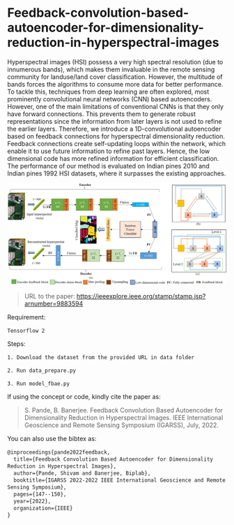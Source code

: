 # Feedback-convolution-based-autoencoder-for-dimensionality-reduction-in-hyperspectral-images

Hyperspectral images (HSI) possess a very high spectral resolution (due to innumerous bands), which makes them invaluable in the remote sensing community for landuse/land cover classification. However, the multitude of bands forces the algorithms to consume more data for better performance. To tackle this, techniques from deep learning are often explored, most prominently convolutional neural networks (CNN) based autoencoders. However, one of the main limitations of conventional CNNs is that they only have forward connections. This prevents them to generate robust representations since the information from later layers is not used to refine the earlier layers. Therefore, we introduce a 1D-convolutional autoencoder based on feedback connections for hyperspectral dimensionality reduction. Feedback connections create self-updating loops within the network, which enable it to use future information to refine past layers. Hence, the low dimensional code has more refined information for efficient classification. The performance of our method is evaluated on Indian pines 2010 and Indian pines 1992 HSI datasets, where it surpasses the existing approaches.

![Autoencoder](images/fbae.png)

>URL to the paper: https://ieeexplore.ieee.org/stamp/stamp.jsp?arnumber=9883594

Requirement:

```
Tensorflow 2
```
Steps:

```
1. Download the dataset from the provided URL in data folder
```
```
2. Run data_prepare.py
```
```
3. Run model_fbae.py
```

If using the concept or code, kindly cite the paper as: 
>S. Pande, B. Banerjee. Feedback Convolution Based Autoencoder for Dimensionality Reduction in Hyperspectral Images. IEEE International Geoscience and Remote Sensing Symposium (IGARSS), July, 2022.

You can also use the bibtex as:
```
@inproceedings{pande2022feedback,
  title={Feedback Convolution Based Autoencoder for Dimensionality Reduction in Hyperspectral Images},
  author={Pande, Shivam and Banerjee, Biplab},
  booktitle={IGARSS 2022-2022 IEEE International Geoscience and Remote Sensing Symposium},
  pages={147--150},
  year={2022},
  organization={IEEE}
}
```
